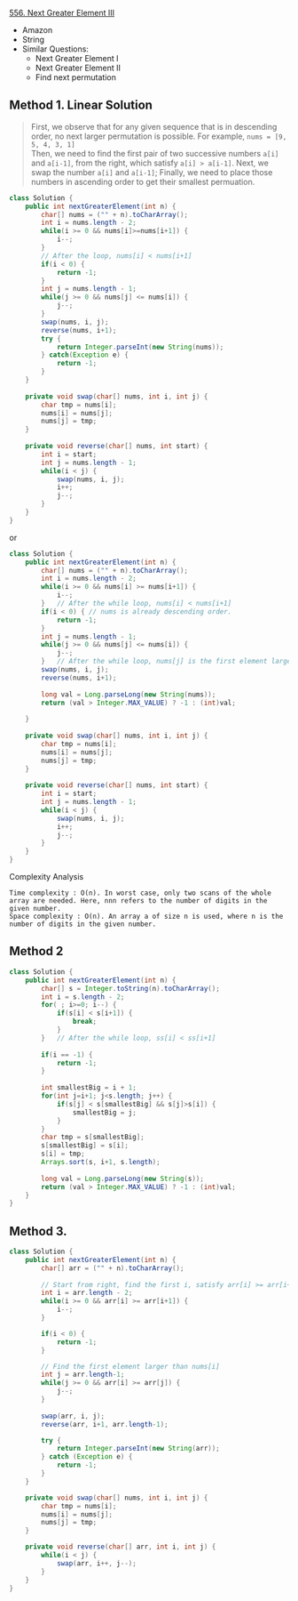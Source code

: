 [556. Next Greater Element III](https://leetcode.com/problems/next-greater-element-iii/)

* Amazon
* String
* Similar Questions:
    * Next Greater Element I
    * Next Greater Element II
    * Find next permutation
    
    
## Method 1. Linear Solution
> First, we observe that for any given sequence that is in descending order, no next larger permutation is possible. For example, `nums = [9, 5, 4, 3, 1]`      
> Then, we need to find the first pair of two successive numbers `a[i]` and `a[i-1]`, from the right, which satisfy `a[i] > a[i-1]`.
> Next, we swap the number `a[i]` and `a[i-1]`;
> Finally, we need to place those numbers in ascending order to get their smallest permuation.
```java 
class Solution {
    public int nextGreaterElement(int n) {
        char[] nums = ("" + n).toCharArray();
        int i = nums.length - 2;
        while(i >= 0 && nums[i]>=nums[i+1]) {
            i--;
        }
        // After the loop, nums[i] < nums[i+1]
        if(i < 0) {
            return -1;
        }
        int j = nums.length - 1;
        while(j >= 0 && nums[j] <= nums[i]) {
            j--;
        }
        swap(nums, i, j);
        reverse(nums, i+1);
        try {
            return Integer.parseInt(new String(nums));
        } catch(Exception e) {
            return -1;
        }
    }
    
    private void swap(char[] nums, int i, int j) {
        char tmp = nums[i];
        nums[i] = nums[j];
        nums[j] = tmp;
    }
    
    private void reverse(char[] nums, int start) {
        int i = start;
        int j = nums.length - 1;
        while(i < j) {
            swap(nums, i, j);
            i++;
            j--;
        }
    }
}
```

or 

```java 
class Solution {
    public int nextGreaterElement(int n) {
        char[] nums = ("" + n).toCharArray();
        int i = nums.length - 2;
        while(i >= 0 && nums[i] >= nums[i+1]) {
            i--;
        }   // After the while loop, nums[i] < nums[i+1]
        if(i < 0) { // nums is already descending order.
            return -1;
        }
        int j = nums.length - 1;
        while(j >= 0 && nums[j] <= nums[i]) {
            j--;
        }   // After the while loop, nums[j] is the first element larger than nums[i] from right
        swap(nums, i, j);
        reverse(nums, i+1);
    
        long val = Long.parseLong(new String(nums));
        return (val > Integer.MAX_VALUE) ? -1 : (int)val;
        
    }
    
    private void swap(char[] nums, int i, int j) {
        char tmp = nums[i];
        nums[i] = nums[j];
        nums[j] = tmp;
    }
    
    private void reverse(char[] nums, int start) {
        int i = start;
        int j = nums.length - 1;
        while(i < j) {
            swap(nums, i, j);
            i++;
            j--;
        }
    }
}
```
Complexity Analysis

    Time complexity : O(n). In worst case, only two scans of the whole array are needed. Here, nnn refers to the number of digits in the given number.
    Space complexity : O(n). An array a of size n is used, where n is the number of digits in the given number.


## Method 2
```java 
class Solution {
    public int nextGreaterElement(int n) {
        char[] s = Integer.toString(n).toCharArray();
        int i = s.length - 2;
        for( ; i>=0; i--) {
            if(s[i] < s[i+1]) {
                break;
            }
        }   // After the while loop, ss[i] < ss[i+1]
        
        if(i == -1) {
            return -1;
        }
        
        int smallestBig = i + 1;
        for(int j=i+1; j<s.length; j++) {
            if(s[j] < s[smallestBig] && s[j]>s[i]) {
                smallestBig = j;
            }
        }
        char tmp = s[smallestBig];
        s[smallestBig] = s[i];
        s[i] = tmp;
        Arrays.sort(s, i+1, s.length);
        
        long val = Long.parseLong(new String(s));
        return (val > Integer.MAX_VALUE) ? -1 : (int)val;
    }
}
```


## Method 3.
```java
class Solution {
    public int nextGreaterElement(int n) {
        char[] arr = ("" + n).toCharArray();
        
        // Start from right, find the first i, satisfy arr[i] >= arr[i+1]
        int i = arr.length - 2;
        while(i >= 0 && arr[i] >= arr[i+1]) {
            i--;
        }

        if(i < 0) {
            return -1;
        }

        // Find the first element larger than nums[i]
        int j = arr.length-1;
        while(j >= 0 && arr[i] >= arr[j]) {
            j--;
        }
        
        swap(arr, i, j);
        reverse(arr, i+1, arr.length-1);

        try {
            return Integer.parseInt(new String(arr));
        } catch (Exception e) {
            return -1;
        }
    }

    private void swap(char[] nums, int i, int j) {
        char tmp = nums[i];
        nums[i] = nums[j];
        nums[j] = tmp;
    }

    private void reverse(char[] arr, int i, int j) {
        while(i < j) {
            swap(arr, i++, j--);
        }
    }
}
```